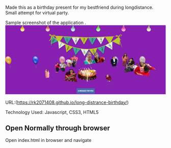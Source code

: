 Made this as a birthday present for my bestfriend during longdistance. Small attempt for virtual party.

Sample screenshot of the application .
![GitHub Logo](/images/screenshots/sample.jpg)

URL:(https://rk2071408.github.io/long-distrance-birthday/)

Technology Used: Javascript, CSS3, HTML5


## Open Normally through browser
Open index.html in browser and navigate


